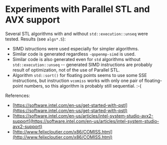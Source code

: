 Experiments with Parallel STL and AVX support
=============================================

Several STL algorithms with and without `std::execution::unseq` were tested. Results (see `algs*.S`):

* SIMD istructions were used especially for simpler algorithms.
* Similar code is generated regardless `-qopenmp-simd` is used.
* Similar code is also generated even for `std` algorithms without `std::execution::unseq` -- generated SIMD instructions are probably result of optimization, not of the use of Parallel STL.
* Algorithm `std::sort()` for floating points seems to use some SSE instructions, but instruction `vcomiss` works with only one pair of floating-point numbers, so this algorithm is probably still sequential. :-(

References:

* [https://software.intel.com/en-us/get-started-with-pstl](https://software.intel.com/en-us/get-started-with-pstl)
* [https://software.intel.com/en-us/articles/intel-system-studio-avx2-support](https://software.intel.com/en-us/articles/intel-system-studio-avx2-support)
* [http://www.felixcloutier.com/x86/COMISS.html](http://www.felixcloutier.com/x86/COMISS.html) 

